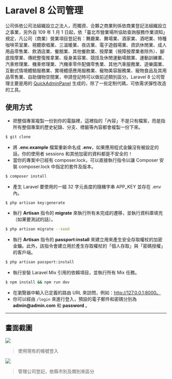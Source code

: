# Laravel 8 公司管理

公司係依公司法組織設立之法人，而獨資、合夥之商業則係依商業登記法組織設立之事業，另外自 109 年 1 月 1 日起，依「臺北市營業場所協助查詢服務作業須知」規定，凡公司（商業）營業項目登記有：舞廳業、舞場業、酒家業、酒吧業、特種咖啡茶室業、視聽歌唱業、三溫暖業、夜店業、電子遊戲場業、資訊休閒業、成人用品零售業、飲酒店業、餐館業、其他餐飲業、按摩業（視障按摩業者除外）、腳底按摩業、傳統整復推拿業、瘦身美容業、競技及休閒運動場館業、運動訓練業、汽車修理業、機車修理業、汽機車零件配備零售業、其他汽車服務業、遊樂園業、互動式情境體驗服務業、實境體感應用服務業、寵物美容服務業、寵物食品及其用品零售業、自助儲物空間業，申請登記時可以做前述類別區分。Laravel 8 公司管理主要是用的 [QuickAdminPanel](https://quickadminpanel.com) 生成的，除了一些定制代碼，可依需求彈性改造的工具。

## 使用方式
- 把整個專案複製一份到你的電腦裡，這裡指的「內容」不是只有檔案，而是指所有整個專案的歷史紀錄、分支、標籤等內容都會複製一份下來。
```sh
$ git clone
```
- 將 __.env.example__ 檔案重新命名成 __.env__，如果應用程式金鑰沒有被設定的話，你的使用者 sessions 和其他加密的資料都是不安全的！
- 當你的專案中已經有 composer.lock，可以直接執行指令以讓 Composer 安裝 composer.lock 中指定的套件及版本。
```sh
$ composer install
```
- 產生 Laravel 要使用的一組 32 字元長度的隨機字串 APP_KEY 並存在 .env 內。
```sh
$ php artisan key:generate
```
- 執行 __Artisan__ 指令的 __migrate__ 來執行所有未完成的遷移，並執行資料庫填充（如果要測試的話）。
```sh
$ php artisan migrate --seed
```
- 執行 __Artisan__ 指令的 __passport:install__ 來建立用來產生安全存取權杖的加密金鑰。此外，該指令會建立用於產生存取權杖的「個人存取」與「密碼授權」的客戶端。
```sh
$ php artisan passport:install
```
- 執行安裝 Laravel Mix 引用的依賴項目，並執行所有 Mix 任務。
```sh
$ npm install && npm run dev
```
- 在瀏覽器中輸入已定義的路由 URL 來訪問，例如：http://127.0.0.1:8000。
- 你可以經由 `/login` 來進行登入，預設的電子郵件和密碼分別為 __admin@admin.com__ 和 __password__ 。

----

## 畫面截圖
![](https://i.imgur.com/KrE6qoO.png)
> 使用現有的帳號登入

![](https://i.imgur.com/2ssvhTr.png)
> 管理公司登記，依縣市別及類別來區分